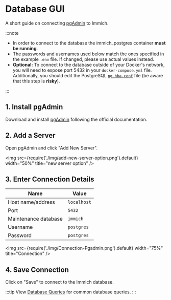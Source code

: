 # Database GUI

A short guide on connecting [pgAdmin](https://www.pgadmin.org/) to Immich.

:::note

- In order to connect to the database the immich_postgres container **must be running**.
- The passwords and usernames used below match the ones specified in the example `.env` file. If changed, please use actual values instead.
- **Optional:** To connect to the database outside of your Docker's network, you will need to expose port 5432 in your `docker-compose.yml` file. Additionally, you should edit the PostgreSQL [`pg_hba.conf`](https://www.postgresql.org/docs/current/auth-pg-hba-conf.html) file (be aware that this step is **risky**).

:::

## 1. Install pgAdmin

Download and install [pgAdmin](https://www.pgadmin.org/download/) following the official documentation.

## 2. Add a Server

Open pgAdmin and click "Add New Server".

<img src={require('./img/add-new-server-option.png').default} width="50%" title="new server option" />

## 3. Enter Connection Details

| Name                 | Value       |
| -------------------- | ----------- |
| Host name/address    | `localhost` |
| Port                 | `5432`      |
| Maintenance database | `immich`    |
| Username             | `postgres`  |
| Password             | `postgres`  |

<img src={require('./img/Connection-Pgadmin.png').default} width="75%" title="Connection" />

## 4. Save Connection

Click on "Save" to connect to the Immich database.

:::tip
View [Database Queries](https://immich.app/docs/guides/database-queries/) for common database queries.
:::
